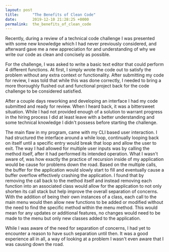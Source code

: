 ```yaml
---
layout: post
title:      "The Benefits of Clean Code"
date:       2019-12-10 21:28:25 +0000
permalink:  the_benefits_of_clean_code
---
```



Recently, during a review of a technical code challenge I was presented with some new knowledge which I had never previously considered, and afterward gave me a new appreciation for and understanding of why we write our code as clean and concisely as possible. 

For the challenge, I was asked to write a basic text editor that could perform 4 different functions. At first, I simply wrote the code out to satisfy the problem without any extra context or functionality. After submitting my code for review, I was told that while this was done correctly, I needed to bring a more thoroughly flushed out and functional project back for the code challenge to be considered satisfied. 

After a couple days reworking and developing an interface I had my code submitted and ready for review. When I heard back, it was a bittersweet situation. While I had not provided enough of a solution to warrant progress in the hiring process I did at least leave with a better understanding and some technical knowledge I didn't possess before starting the challenge. 

The main flaw in my program, came with my CLI based user interaction. I had structured the interface around a while loop, continually looping back on itself until a specific entry would break that loop and allow the user to exit. The way I had allowed for multiple user inputs was by calling the method itself, after it had performed its intended operation. What I wasn't aware of, was how exactly the practice of recursion inside of my application would be cause for problems down the road. Based on the multiple calls, the buffer for the application would slowly start to fill and eventually cause a buffer overflow effectively crashing the application. I found that by removing the call back to the method itself and instead removing each function into an associated class would allow for the application to not only shorten its call stack but help improve the overall separation of concerns. With the addition of being their own instances of a class, each call to the main menu would then allow new functions to be added or modified without the need to find the specific method within the menu method. This would mean for any updates or additional features, no changes would need to be made to the menu but only new classes added to the application.

While I was aware of the need for separation of concerns, I had yet to encounter a reason to have such separation until then. It was a good experience all in all, a way of looking at a problem I wasn't even aware that I was causing down the road. 

